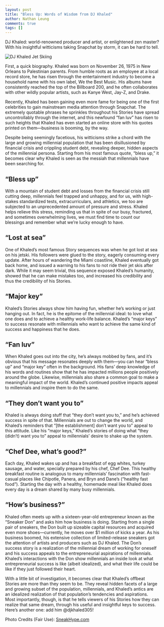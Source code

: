 ```yaml
---
layout: post
title: "Bless Up: Words of Wisdom from DJ Khaled"
author: Nathan Leung
comments: true
tags: []
---
```


DJ Khaled: world-renowned producer and artist, or enlightened zen master? With his insightful witticisms taking Snapchat by storm, it can be hard to tell.

![DJ Khaled Jet Skiing](https://usatsneakhype.files.wordpress.com/2015/12/dj-khaled-loast-at-sea.jpg)

First, a quick biography. Khaled was born on November 26, 1975 in New Orleans to Palestinian parents. From humble roots as an employee at a local record store, he has risen through the entertainment industry to become a household name with his own label, We the Best Music. His albums have consistently reached the top of the Billboard 200, and he often collaborates with other wildly popular artists, such as Kanye West, Jay-Z, and Drake.

Recently, Khaled has been gaining even more fame for being one of the first celebrities to gain mainstream media attention through Snapchat. The extremely quotable phrases he sprinkles throughout his Stories have spread uncontrollably through the internet, and this newfound “fan luv” has risen to such heights that Khaled has even started an online store with his quotes printed on them—business is booming, by the way.

Despite being seemingly facetious, his witticisms strike a chord with the large and growing millennial population that has been disillusioned by financial crisis and crippling student debt, revealing deeper, hidden aspects of the millennial persona.  Starting from his most famous quote, “bless up,” it becomes clear why Khaled is seen as the messiah that millennials have been searching for.

## “Bless up”
With a mountain of student debt and losses from the financial crisis still cutting deep, millennials feel trapped and unhappy, and for us, with high-stakes standardized tests, extracurriculars, and athletics, we too are subjected to an unprecedented amount of pressure and stress. Khaled helps relieve this stress, reminding us that in spite of our busy, fractured, and sometimes overwhelming lives, we must find time to count our blessings and remember what we’re lucky enough to have.

## “Lost at sea”
One of Khaled’s most famous Story sequences was when he got lost at sea on his jetski. His followers were glued to the story, eagerly consuming every update. After hours of wandering the Miami coastline, Khaled eventually got back home, and issued a warning to his fans to not ride their jet skis after dark. While it may seem trivial, this sequence exposed Khaled’s humanity, showed that he can make mistakes too, and increased his credibility and thus the credibility of his Stories.

## “Major key”
Khaled’s Stories always show him having fun, whether he’s working or just hanging out.  In fact, he is the epitome of the millennial ideal: to love what one does and to achieve a healthy work-life balance. Khaled’s “major keys” to success resonate with millennials who want to achieve the same kind of success and happiness that he does.

## “Fan luv”
When Khaled goes out into the city, he’s always mobbed by fans, and it’s obvious that his message resonates deeply with them—you can hear “bless up” and “major key” often in the background. His fans’ deep knowledge of his words and routines show that he has impacted millions people positively around the globe. Likewise, millennials also share a common goal to make a meaningful impact of the world. Khaled’s continued positive impacts appeal to millennials and inspire them to do the same.

## “They don’t want you to”
Khaled is always doing stuff that “they don’t want you to,” and he’s achieved success in spite of that. Millennials are out to change the world, and Khaled’s reminders that “[the establishment] don’t want you to” appeal to this attitude.  Like his “major keys,” Khaled’s stories of doing what “they (didn’t) want you to” appeal to millennials’ desire to shake up the system.

## “Chef Dee, what’s good?”
Each day, Khaled wakes up and has a breakfast of egg whites, turkey sausage, and water, specially prepared by his chef, Chef Dee. This healthy breakfast routine is analogous to many millennials’ fascination with fast-casual places like Chipotle, Panera, and Bryn and Dane’s (“healthy fast food”). Starting the day with a healthy, homemade meal like Khaled does every day is a dream shared by many busy millennials.

## “How’s business?”
Khaled often meets up with a sixteen-year-old entrepreneur known as the “Sneaker Don” and asks him how business is doing. Starting from a single pair of sneakers, the Don built up sizeable capital resources and acquired even more shoes—currently, he moves over  $1 million of kicks a year. As his business boomed, his extensive collection of limited-release sneakers got the attention of artists and producers such as DJ Khaled. The Don’s success story is a realization of the millennial dream of working for oneself and his success appeals to the entrepreneurial aspirations of millennials.  Khaled’s interactions with the Don show millennials an inside look at what entrepreneurial success is like (albeit idealized), and what their life could be like if they just followed their heart.

With a little bit of investigation, it becomes clear that Khaled’s offbeat Stories are more than they seem to be. They  reveal hidden facets of a large and growing subset of the population, millennials, and Khaled’s antics are an idealized realization of that population’s tendencies and aspirations. Most importantly, though, is that he tells viewers of his Stories how they can realize that same dream, through his useful and insightful keys to success. Here’s another one: add him @djkhaled305!

Photo Credits (Fair Use): [SneakHype.com](https://usatsneakhype.files.wordpress.com/2015/12/dj-khaled-loast-at-sea.jpg)
